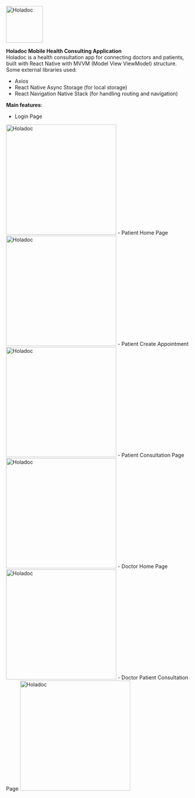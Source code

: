 <img src="https://github.com/EnricoAdi/holadoc_frontend/blob/main/docs/logo.png?raw=true" alt="Holadoc" width="100">

**Holadoc Mobile Health Consulting Application** <br>
Holadoc is a health consultation app for connecting doctors and patients, built with React Native with MVVM (Model View ViewModel) structure. 
Some external libraries used:
- Axios
- React Native Async Storage (for local storage)
- React Navigation Native Stack (for handling routing and navigation)

**Main features**:
- Login Page
<img src="https://github.com/EnricoAdi/holadoc_frontend/blob/main/docs/login.png?raw=true" alt="Holadoc" width="300">
- Patient Home Page
<img src="https://github.com/EnricoAdi/holadoc_frontend/blob/main/docs/homepasien.png?raw=true" alt="Holadoc" width="300">
- Patient Create Appointment
<img src="https://github.com/EnricoAdi/holadoc_frontend/blob/main/docs/createpasien.png?raw=true" alt="Holadoc" width="300">
- Patient Consultation Page
<img src="https://github.com/EnricoAdi/holadoc_frontend/blob/main/docs/konsultasipasien.png?raw=true" alt="Holadoc" width="300">
- Doctor Home Page
<img src="https://github.com/EnricoAdi/holadoc_frontend/blob/main/docs/homedokter.png?raw=true" alt="Holadoc" width="300">
- Doctor Patient Consultation Page
<img src="https://github.com/EnricoAdi/holadoc_frontend/blob/main/docs/detailpasiendokter.png?raw=true" alt="Holadoc" width="300">
